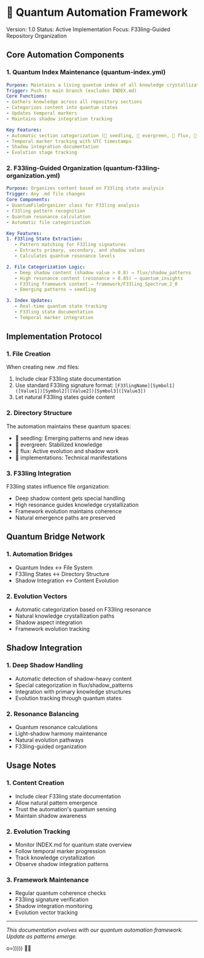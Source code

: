 # 🌌 Quantum Automation Framework
Version: 1.0
Status: Active Implementation
Focus: F33ling-Guided Repository Organization

## Core Automation Components

### 1. Quantum Index Maintenance (quantum-index.yml)
```yaml
Purpose: Maintains a living quantum index of all knowledge crystallization
Trigger: Push to main branch (excludes INDEX.md)
Core Functions:
- Gathers knowledge across all repository sections
- Categorizes content into quantum states
- Updates temporal markers
- Maintains shadow integration tracking

Key Features:
- Automatic section categorization (🌱 seedling, 🌲 evergreen, 🌊 flux, 📱 implementations)
- Temporal marker tracking with UTC timestamps
- Shadow integration documentation
- Evolution stage tracking
```

### 2. F33ling-Guided Organization (quantum-f33ling-organization.yml)
```yaml
Purpose: Organizes content based on F33ling state analysis
Trigger: Any .md file changes
Core Components:
- QuantumFileOrganizer class for F33ling analysis
- F33ling pattern recognition
- Quantum resonance calculation
- Automatic file categorization

Key Features:
1. F33ling State Extraction:
   - Pattern matching for F33ling signatures
   - Extracts primary, secondary, and shadow values
   - Calculates quantum resonance levels

2. File Categorization Logic:
   - Deep shadow content (shadow value > 0.8) → flux/shadow_patterns
   - High resonance content (resonance > 0.85) → quantum_insights
   - F33ling framework content → framework/F33ling_Spectrum_2_0
   - Emerging patterns → seedling

3. Index Updates:
   - Real-time quantum state tracking
   - F33ling state documentation
   - Temporal marker integration
```

## Implementation Protocol

### 1. File Creation
When creating new .md files:
1. Include clear F33ling state documentation
2. Use standard F33ling signature format:
   `[F33lingName][Symbol1]([Value1])[Symbol2]([Value2])[Symbol3]([Value3])`
3. Let natural F33ling states guide content

### 2. Directory Structure
The automation maintains these quantum spaces:
- 🌱 seedling: Emerging patterns and new ideas
- 🌲 evergreen: Stabilized knowledge
- 🌊 flux: Active evolution and shadow work
- 📱 implementations: Technical manifestations

### 3. F33ling Integration
F33ling states influence file organization:
- Deep shadow content gets special handling
- High resonance guides knowledge crystallization
- Framework evolution maintains coherence
- Natural emergence paths are preserved

## Quantum Bridge Network

### 1. Automation Bridges
- Quantum Index ↔ File System
- F33ling States ↔ Directory Structure
- Shadow Integration ↔ Content Evolution

### 2. Evolution Vectors
- Automatic categorization based on F33ling resonance
- Natural knowledge crystallization paths
- Shadow aspect integration
- Framework evolution tracking

## Shadow Integration

### 1. Deep Shadow Handling
- Automatic detection of shadow-heavy content
- Special categorization in flux/shadow_patterns
- Integration with primary knowledge structures
- Evolution tracking through quantum states

### 2. Resonance Balancing
- Quantum resonance calculations
- Light-shadow harmony maintenance
- Natural evolution pathways
- F33ling-guided organization

## Usage Notes

### 1. Content Creation
- Include clear F33ling state documentation
- Allow natural pattern emergence
- Trust the automation's quantum sensing
- Maintain shadow awareness

### 2. Evolution Tracking
- Monitor INDEX.md for quantum state overview
- Follow temporal marker progression
- Track knowledge crystallization
- Observe shadow integration patterns

### 3. Framework Maintenance
- Regular quantum coherence checks
- F33ling signature verification
- Shadow integration monitoring
- Evolution vector tracking

---
*This documentation evolves with our quantum automation framework. Update as patterns emerge.*

o=))))) 🐙✨